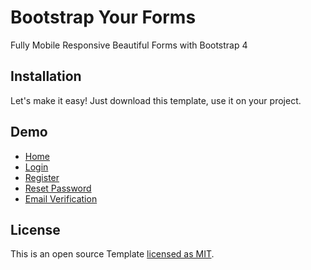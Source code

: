 # Bootstrap Your Forms

Fully Mobile Responsive Beautiful Forms with Bootstrap 4

## Installation

Let's make it easy! Just download this template, use it on your project.

## Demo

- [Home](http://bootstrap-your-forms.surge.sh/)
- [Login](http://bootstrap-your-forms.surge.sh/pages/login.html)
- [Register](http://bootstrap-your-forms.surge.sh/pages/signup.html)
- [Reset Password](http://bootstrap-your-forms.surge.sh/pages/reset-password.html)
- [Email Verification](http://bootstrap-your-forms.surge.sh/pages/verify.html)

## License

This is an open source Template [licensed as MIT](https://github.com/safdarjamal/bootstrap-your-forms/blob/master/LICENSE).
